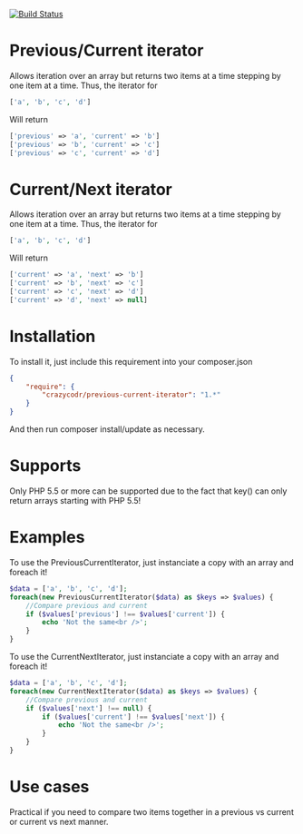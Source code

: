 [![Build Status](https://travis-ci.org/crazycodr/previous-current-iterator.svg)](https://travis-ci.org/crazycodr/previous-current-iterator)

# Previous/Current iterator
Allows iteration over an array but returns two items at a time stepping by one item at a time. Thus, the iterator for

```PHP
['a', 'b', 'c', 'd']
```
    
Will return

```PHP
['previous' => 'a', 'current' => 'b']
['previous' => 'b', 'current' => 'c']
['previous' => 'c', 'current' => 'd']
```

# Current/Next iterator
Allows iteration over an array but returns two items at a time stepping by one item at a time. Thus, the iterator for

```PHP
['a', 'b', 'c', 'd']
```
    
Will return

```PHP
['current' => 'a', 'next' => 'b']
['current' => 'b', 'next' => 'c']
['current' => 'c', 'next' => 'd']
['current' => 'd', 'next' => null]
```

# Installation

To install it, just include this requirement into your composer.json

```JSON
{
    "require": {
        "crazycodr/previous-current-iterator": "1.*"
    }
}
```
And then run composer install/update as necessary.

# Supports

Only PHP 5.5 or more can be supported due to the fact that key() can only return arrays starting with PHP 5.5!

# Examples

To use the PreviousCurrentIterator, just instanciate a copy with an array and foreach it!

```PHP
$data = ['a', 'b', 'c', 'd'];
foreach(new PreviousCurrentIterator($data) as $keys => $values) {
    //Compare previous and current
    if ($values['previous'] !== $values['current']) {
        echo 'Not the same<br />';
    }
}
```

To use the CurrentNextIterator, just instanciate a copy with an array and foreach it!

```PHP
$data = ['a', 'b', 'c', 'd'];
foreach(new CurrentNextIterator($data) as $keys => $values) {
    //Compare previous and current
    if ($values['next'] !== null) {
        if ($values['current'] !== $values['next']) {
            echo 'Not the same<br />';
        }
    }
}
```

# Use cases

Practical if you need to compare two items together in a previous vs current or current vs next manner.
